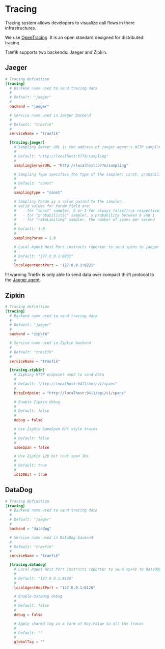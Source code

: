 # Tracing

Tracing system allows developers to visualize call flows in there infrastructures.

We use [OpenTracing](http://opentracing.io). It is an open standard designed for distributed tracing.

Træfik supports two backends: Jaeger and Zipkin.

## Jaeger

```toml
# Tracing definition
[tracing]
  # Backend name used to send tracing data
  #
  # Default: "jaeger"
  #
  backend = "jaeger"

  # Service name used in Jaeger backend
  #
  # Default: "traefik"
  #
  serviceName = "traefik"

  [tracing.jaeger]
    # Sampling Server URL is the address of jaeger-agent's HTTP sampling server
    #
    # Default: "http://localhost:5778/sampling"
    #
    samplingServerURL = "http://localhost:5778/sampling"

    # Sampling Type specifies the type of the sampler: const, probabilistic, rateLimiting
    #
    # Default: "const"
    #
    samplingType = "const"

    # Sampling Param is a value passed to the sampler.
    # Valid values for Param field are:
    #   - for "const" sampler, 0 or 1 for always false/true respectively
    #   - for "probabilistic" sampler, a probability between 0 and 1
    #   - for "rateLimiting" sampler, the number of spans per second
    #
    # Default: 1.0
    #
    samplingParam = 1.0

    # Local Agent Host Port instructs reporter to send spans to jaeger-agent at this address
    #
    # Default: "127.0.0.1:6831"
    #
    localAgentHostPort = "127.0.0.1:6831"
```

!!! warning
    Træfik is only able to send data over compact thrift protocol to the [Jaeger agent](https://www.jaegertracing.io/docs/deployment/#agent).

## Zipkin

```toml
# Tracing definition
[tracing]
  # Backend name used to send tracing data
  #
  # Default: "jaeger"
  #
  backend = "zipkin"

  # Service name used in Zipkin backend
  #
  # Default: "traefik"
  #
  serviceName = "traefik"

  [tracing.zipkin]
    # Zipking HTTP endpoint used to send data
    #
    # Default: "http://localhost:9411/api/v1/spans"
    #
    httpEndpoint = "http://localhost:9411/api/v1/spans"

    # Enable Zipkin debug
    #
    # Default: false
    #
    debug = false

    # Use ZipKin SameSpan RPC style traces
    #
    # Default: false
    #
    sameSpan = false

    # Use ZipKin 128 bit root span IDs
    #
    # Default: true
    #
    id128Bit = true
```

## DataDog

```toml
# Tracing definition
[tracing]
  # Backend name used to send tracing data
  #
  # Default: "jaeger"
  #
  backend = "datadog"

  # Service name used in DataDog backend
  #
  # Default: "traefik"
  #
  serviceName = "traefik"

  [tracing.datadog]
    # Local Agent Host Port instructs reporter to send spans to datadog-tracing-agent at this address
    #
    # Default: "127.0.0.1:8126"
    #
    localAgentHostPort = "127.0.0.1:8126"

    # Enable DataDog debug
    #
    # Default: false
    #
    debug = false

    # Apply shared tag in a form of Key:Value to all the traces
    #
    # Default: ""
    #
    globalTag = ""

```
